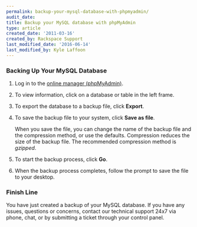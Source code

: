 ```yaml
---
permalink: backup-your-mysql-database-with-phpmyadmin/
audit_date:
title: Backup your MySQL database with phpMyAdmin
type: article
created_date: '2011-03-16'
created_by: Rackspace Support
last_modified_date: '2016-06-14'
last_modified_by: Kyle Laffoon
---
```


### Backing Up Your MySQL Database

1. Log in to the [online manager (phpMyAdmin)](/how-to/rackspace-cloud-sites-essentials-phpmyadmin-database-management-interface).

2. To view information, click on a database or table in the left frame.

3. To export the database to a backup file, click **Export**.


4. To save the backup file to your system, click **Save as
   file**.

   When you save the file, you can change the name of the backup file and the
   compression method, or use the defaults. Compression reduces the size of the backup file.
   The recommended compression method is *gzipped*.


5. To start the backup process, click **Go**.

6. When the backup process completes, follow the prompt to save the file to your desktop.


### Finish Line

You have just created a backup of your MySQL database. If you have any issues, questions or concerns,
contact our technical support 24x7 via phone, chat, or by submitting a ticket through your control panel.
